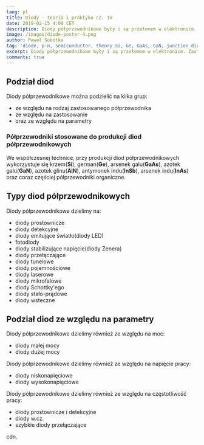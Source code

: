 ```yaml
---
lang: pl
title: Diody - teoria i praktyka cz. IV
date: 2019-02-15 4:00 CET 
description: Diody półprzewodnikowe były i są przełomem w elektronice. Zastąpiły diody lampowe i znacznie obniżyły koszty produkcji sprzętu elektronicznego. Zastosowanie krzemu przy produkcji diod, znacznie zmniejszyło koszty.
image: /images/diode-poster-4.png
author: Paweł Sobótka
tag: 'diode, p-n, semiconductor, theory Si, Ge, GaAs, GaN, junction diodes'
excerpt: Diody półprzewodnikowe były i są przełomem w elektronice. Zastąpiły diody lampowe i znacznie obniżyły koszty produkcji sprzętu elektronicznego. Zastosowanie przyrządów półprzewodnikowych w sprzęcie użytkowym znacznie przyczyniło się do zmniejszenia energożerności tych urządzeń.
comments: true
---
```


## Podział diod

Diody półprzewodnikowe można podzielić na kilka grup:

- ze względu na rodzaj zastosowanego półprzewodnika
- ze względu na zastosowanie
- oraz ze względu na parametry

### Półprzewodniki stosowane do produkcji diod półprzewodnikowych

We współczesnej technice, przy produkcji diod półprzewodnikowych wykorzystuje się krzem(**Si**), german(**Ge**), arsenek galu(**GaAs**), azotek galu(**GaN**), azotek glinu(**AIN**), antymonek indu(**InSb**), arsenek indu(**InAs**) oraz coraz częściej półprzewodniki organiczne.

## Typy diod półprzewodnikowych

Diody półprzewodnikowe dzielimy na:

- diody prostownicze
- diody detekcyjne
- diody emitujące światło(diody LED)
- fotodiody
- diody stabilizujące napięcie(diody Zenera)
- diody przełączające
- diody tunelowe
- diody pojemnościowe
- diody laserowe
- diody mikrofalowe
- diody Schottky'ego
- diody stało-prądowe
- diody wsteczne

## Podział diod ze względu na parametry

Diody półprzewodnikowe dzielimy również ze względu na moc:

- diody małej mocy
- diody dużej mocy

Diody półprzewodnikowe dzielimy również ze względu na napięcie pracy:

- diody niskonapięciowe
- diody wysokonapięciowe

Diody półprzewodnikowe dzielimy również ze względu na częstotliwość pracy:

- diody prostownicze i detekcyjne
- diody w.cz.
- szybkie diody przełączające

cdn.



